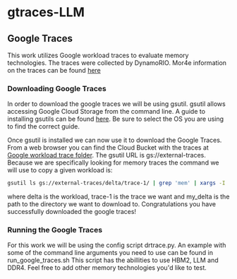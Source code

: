 # gtraces-LLM

## Google Traces
This work utilizes Google workload traces to evaluate memory technologies. The traces were collected by DynamoRIO. Mor4e information on the traces can be found [here](https://dynamorio.org/google_workload_traces.html)

### Downloading Google Traces
In order to download the google traces we will be using gsutil. gsutil allows accessing Google Cloud Storage from the command line. A guide to installing gsutils can be found [here](https://cloud.google.com/storage/docs/gsutil_install#linux). Be sure to select the OS you are using to find the correct guide.

Once gsutil is installed we can now use it to download the Google Traces. From a web browser you can find the Cloud Bucket with the traces at [Google workload trace folder](https://console.cloud.google.com/storage/browser/external-traces). The gsutil URL is gs://external-traces. Because we are specifically looking for memory traces the command we will use to copy a given workload is:
```bash 
gsutil ls gs://external-traces/delta/trace-1/ | grep 'mem' | xargs -I '{}' gsutil cp '{}' my_delta 
```

where delta is the workload, trace-1 is the trace we want and my_delta is the path to the directory we want to download to. Congratulations you have successfully downloaded the google traces!

### Running the Google Traces
For this work we will be using the config script drtrace.py. An example with some of the command line arguments you need to use can be found in run_google_traces.sh This script has the abillities to use HBM2, LLM and DDR4. Feel free to add other memory technologies you'd like to test.
